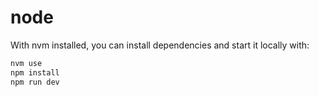 # node

With nvm installed, you can install dependencies and start it locally with:
```bash
nvm use
npm install
npm run dev
```

